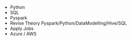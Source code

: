 - Python
- SQL
- Pyspark
- Revise Theory Pyspark/Python/DataModelling/Hive/SQL
- Apply Jobs
- Azure / AWS